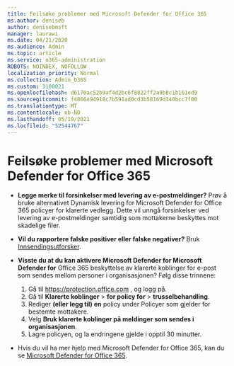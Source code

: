 ```yaml
---
title: Feilsøke problemer med Microsoft Defender for Office 365
ms.author: deniseb
author: denisebmsft
manager: laurawi
ms.date: 04/21/2020
ms.audience: Admin
ms.topic: article
ms.service: o365-administration
ROBOTS: NOINDEX, NOFOLLOW
localization_priority: Normal
ms.collection: Admin_O365
ms.custom: 3100021
ms.openlocfilehash: d6170ac52b9af4d2bc6f8822ff2a9b8c1b161ed9
ms.sourcegitcommit: f4866e94918c7b591ad0cd3b58169d340bcc7f00
ms.translationtype: MT
ms.contentlocale: nb-NO
ms.lasthandoff: 05/19/2021
ms.locfileid: "52544767"
---
```

# <a name="troubleshoot-issues-with-microsoft-defender-for-office-365"></a>Feilsøke problemer med Microsoft Defender for Office 365

- **Legge merke til forsinkelser med levering av e-postmeldinger?** Prøv å bruke alternativet Dynamisk levering for Microsoft Defender for Office 365 policyer for klarerte vedlegg. Dette vil unngå forsinkelser ved levering av e-postmeldinger samtidig som mottakerne beskyttes mot skadelige filer.
- **Vil du rapportere falske positiver eller falske negativer?** Bruk [Innsendingsutforsker](https://protection.office.com/reportsubmission).
- **Visste du at du kan aktivere Microsoft Defender for Microsoft Defender for** Office 365 beskyttelse av klarerte koblinger for e-post som sendes mellom personer i organisasjonen? Følg disse trinnene:
    1. Gå til https://protection.office.com , og logg på.
    2. Gå til **Klarerte koblinger**  >  **for policy for**  >  **trusselbehandling**.
    3. Rediger **(eller legg til) en** policy under Policyer som gjelder for bestemte mottakere.
    4. Velg **Bruk klarerte koblinger på meldinger som sendes i organisasjonen**.
    5. Lagre policyen, og la endringene gjelde i opptil 30 minutter.

- Hvis du vil ha mer hjelp med Microsoft Defender for Office 365, kan du se [Microsoft Defender for Office 365](/microsoft-365/security/office-365-security/office-365-atp).